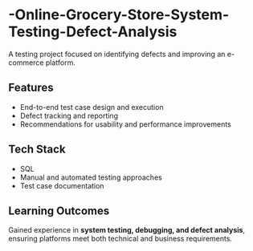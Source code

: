 # -Online-Grocery-Store-System-Testing-Defect-Analysis
A testing project focused on identifying defects and improving an e-commerce platform.

## Features
- End-to-end test case design and execution  
- Defect tracking and reporting  
- Recommendations for usability and performance improvements  

## Tech Stack
- SQL  
- Manual and automated testing approaches  
- Test case documentation  

## Learning Outcomes
Gained experience in **system testing, debugging, and defect analysis**, ensuring platforms meet both technical and business requirements.
